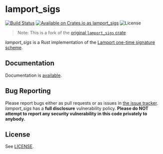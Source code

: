 # lamport_sigs
[![Build Status](https://travis-ci.org/SpinResearch/lamport_sigs.rs.svg?branch=master&style=flat)](https://travis-ci.org/SpinResearch/lamport_sigs.rs)
[![Available on Crates.io as lamport_sigs](https://img.shields.io/crates/v/lamport_sigs.svg)](https://crates.io/crates/lamport_sigs)
![License](https://img.shields.io/badge/license-bsd3-brightgreen.svg?style=flat)

> Note: This is a fork of the [original `lamport_sigs` crate](https://crates.io/crates/lamport_sigs)

*lamport_sigs* is a Rust implementation of the [Lamport one-time signature scheme](https://en.wikipedia.org/wiki/Lamport_signature).

## Documentation

Documentation is [available](https://spinresearch.github.io/lamport_sigs.rs/lamport_sigs/).

## Bug Reporting

Please report bugs either as pull requests or as issues in [the issue
tracker](https://github.com/SpinResearch/lamport_sigs.rs). *lamport_sigs* has a
**full disclosure** vulnerability policy. **Please do NOT attempt to report
any security vulnerability in this code privately to anybody.**

## License

See [LICENSE](LICENSE).

